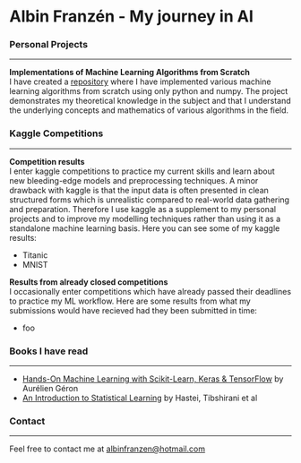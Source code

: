 # Albin Franzén - My journey in AI

### Personal Projects
------------------------------------------------------------------------------------------------------------------------------
**Implementations of Machine Learning Algorithms from Scratch**<br />
I have created a [repository](https://github.com/AlbinFranzen/ML-Algorithms-From-Scratch) where I have implemented various machine learning algorithms from scratch using only python and numpy. The project demonstrates my theoretical knowledge in the subject and that I understand the underlying concepts and mathematics of various algorithms in the field.



### Kaggle Competitions
------------------------------------------------------------------------------------------------------------------------------
**Competition results**<br />
I enter kaggle competitions to practice my current skills and learn about new bleeding-edge models and preprocessing techniques. A minor drawback with kaggle is that the input data is often presented in clean structured forms which is unrealistic compared to real-world data gathering and preparation. Therefore I use kaggle as a supplement to my personal projects and to improve my modelling techniques rather than using it as a standalone machine learning basis. Here you can see some of my kaggle results:

- Titanic
- MNIST

**Results from already closed competitions**<br />
I occasionally enter competitions which have already passed their deadlines to practice my ML workflow. Here are some results from what my submissions would have recieved had they been submitted in time:

- foo

### Books I have read
------------------------------------------------------------------------------------------------------------------------------

- [Hands-On Machine Learning with Scikit-Learn, Keras & TensorFlow](https://www.oreilly.com/library/view/hands-on-machine-learning/9781492032632/) by Aurélien Géron
- [An Introduction to Statistical Learning](https://www.springer.com/gp/book/9781461471370) by Hastei, Tibshirani et al

### Contact
------------------------------------------------------------------------------------------------------------------------------

Feel free to contact me at albinfranzen@hotmail.com

